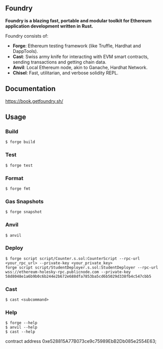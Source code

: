 ## Foundry

**Foundry is a blazing fast, portable and modular toolkit for Ethereum application development written in Rust.**

Foundry consists of:

-   **Forge**: Ethereum testing framework (like Truffle, Hardhat and DappTools).
-   **Cast**: Swiss army knife for interacting with EVM smart contracts, sending transactions and getting chain data.
-   **Anvil**: Local Ethereum node, akin to Ganache, Hardhat Network.
-   **Chisel**: Fast, utilitarian, and verbose solidity REPL.

## Documentation

https://book.getfoundry.sh/

## Usage

### Build

```shell
$ forge build
```

### Test

```shell
$ forge test
```

### Format

```shell
$ forge fmt
```

### Gas Snapshots

```shell
$ forge snapshot
```

### Anvil

```shell
$ anvil
```

### Deploy

```shell
$ forge script script/Counter.s.sol:CounterScript --rpc-url <your_rpc_url> --private-key <your_private_key>
forge script script/StudentDeployer.s.sol:StudentDeployer --rpc-url wss://ethereum-holesky-rpc.publicnode.com --private-key 58d8048e1a6b9b0c6b244e2b672e688dfa7853ba5cd6b5029d338fb4c547cbb5
```

### Cast

```shell
$ cast <subcommand>
```

### Help

```shell
$ forge --help
$ anvil --help
$ cast --help
```

contract address 0xe528815A77B073ce9c75989EbB2Db085e2554E63;
